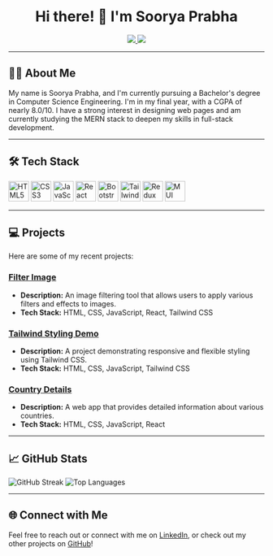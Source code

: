 <h1 align="center">Hi there! 👋 I'm Soorya Prabha</h1>

<p align="center">
  <a href="https://github.com/Sooryaprabha1117">
    <img src="https://img.shields.io/badge/GitHub-%23121011.svg?style=for-the-badge&logo=github&logoColor=white"/>
  </a>
  <a href="https://www.linkedin.com/in/soorya1727">
    <img src="https://img.shields.io/badge/LinkedIn-blue?style=for-the-badge&logo=linkedin&logoColor=white"/>
  </a>
</p>

---

## 🙋‍♀️ About Me
My name is Soorya Prabha, and I'm currently pursuing a Bachelor's degree in Computer Science Engineering. I'm in my final year, with a CGPA of nearly 8.0/10. I have a strong interest in designing web pages and am currently studying the MERN stack to deepen my skills in full-stack development.

---

## 🛠 Tech Stack
<p align="left">
  <img src="https://cdn.jsdelivr.net/gh/devicons/devicon/icons/html5/html5-original.svg" width="40" height="40" alt="HTML5" />
  <img src="https://cdn.jsdelivr.net/gh/devicons/devicon/icons/css3/css3-original.svg" width="40" height="40" alt="CSS3" />
  <img src="https://cdn.jsdelivr.net/gh/devicons/devicon/icons/javascript/javascript-original.svg" width="40" height="40" alt="JavaScript" />
  <img src="https://cdn.jsdelivr.net/gh/devicons/devicon/icons/react/react-original.svg" width="40" height="40" alt="React" />
  <img src="https://cdn.jsdelivr.net/gh/devicons/devicon/icons/bootstrap/bootstrap-plain.svg" width="40" height="40" alt="Bootstrap" />
  <img src="https://img.icons8.com/color/48/000000/tailwindcss.png" width="40" height="40" alt="Tailwind CSS" />
  <img src="https://cdn.jsdelivr.net/gh/devicons/devicon/icons/redux/redux-original.svg" width="40" height="40" alt="Redux" />
  <img src="https://cdn.jsdelivr.net/gh/devicons/devicon/icons/materialui/materialui-original.svg" width="40" height="40" alt="MUI" />
</p>

---

## 💻 Projects
Here are some of my recent projects:

### [Filter Image](https://filter-image-dun.vercel.app)
- **Description:** An image filtering tool that allows users to apply various filters and effects to images.
- **Tech Stack:** HTML, CSS, JavaScript, React, Tailwind CSS

### [Tailwind Styling Demo](https://tailwind-8klb.vercel.app)
- **Description:** A project demonstrating responsive and flexible styling using Tailwind CSS.
- **Tech Stack:** HTML, CSS, JavaScript, Tailwind CSS

### [Country Details](https://country-details-eta.vercel.app)
- **Description:** A web app that provides detailed information about various countries.
- **Tech Stack:** HTML, CSS, JavaScript, React

---

## 📈 GitHub Stats
<p align="left">
  <img src="https://github-readme-streak-stats.herokuapp.com/?user=Sooryaprabha1117&theme=radical" alt="GitHub Streak" />
  <img src="https://github-readme-stats.vercel.app/api/top-langs/?username=Sooryaprabha1117&layout=compact&theme=radical" alt="Top Languages" />
</p>

---

## 🌐 Connect with Me
Feel free to reach out or connect with me on [LinkedIn](https://www.linkedin.com/in/soorya1727), or check out my other projects on [GitHub](https://github.com/Sooryaprabha1117)!
